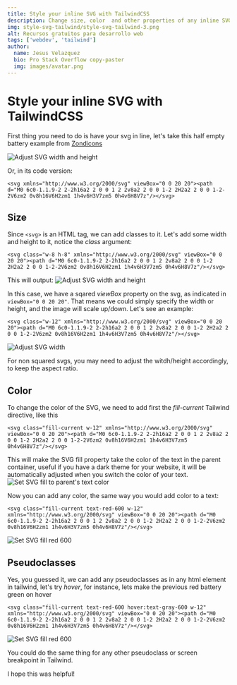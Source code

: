 ```yaml
---
title: Style your inline SVG with TailwindCSS
description: Change size, color  and other properties of any inline SVG with TailwindCSS.
img: style-svg-tailwind/style-svg-tailwind-3.png
alt: Recursos gratuitos para desarrollo web
tags: ['webdev', 'tailwind']
author: 
  name: Jesus Velazquez
  bio: Pro Stack Overflow copy-paster
  img: images/avatar.png
---
```

# Style your inline SVG with TailwindCSS

First thing you need to do is have your svg in line, let's take this half empty battery example from [Zondicons](http://www.zondicons.com/icons.html)

![Adjust SVG width and height](style-svg-tailwind/battery-half.svg)

Or, in its code version:
```html[]
<svg xmlns="http://www.w3.org/2000/svg" viewBox="0 0 20 20"><path d="M0 6c0-1.1.9-2 2-2h16a2 2 0 0 1 2 2v8a2 2 0 0 1-2 2H2a2 2 0 0 1-2-2V6zm2 0v8h16V6H2zm1 1h4v6H3V7zm5 0h4v6H8V7z"/></svg>
```

## Size
Since `<svg>` is an HTML tag, we can add classes to it. Let's add some width and height to it, notice the _class_ argument:
```html[]
<svg class="w-8 h-8" xmlns="http://www.w3.org/2000/svg" viewBox="0 0 20 20"><path d="M0 6c0-1.1.9-2 2-2h16a2 2 0 0 1 2 2v8a2 2 0 0 1-2 2H2a2 2 0 0 1-2-2V6zm2 0v8h16V6H2zm1 1h4v6H3V7zm5 0h4v6H8V7z"/></svg>
```
This will output:
![Adjust SVG width and height](style-svg-tailwind/style-svg-tailwind-1.png)


In this case, we have a sqared _viewBox_ property on the svg, as indicated in	`viewBox="0 0 20 20"`. That means we could simply specify the width or height, and the image will scale up/down. Let's see an example:

```html[]
<svg class="w-12" xmlns="http://www.w3.org/2000/svg" viewBox="0 0 20 20"><path d="M0 6c0-1.1.9-2 2-2h16a2 2 0 0 1 2 2v8a2 2 0 0 1-2 2H2a2 2 0 0 1-2-2V6zm2 0v8h16V6H2zm1 1h4v6H3V7zm5 0h4v6H8V7z"/></svg>
```
![Adjust SVG width](./style-svg-tailwind//style-svg-tailwind-2.png)

For non squared svgs, you may need to adjust the witdh/height accordingly, to keep the aspect ratio.

## Color
To change the color of the SVG, we need to add first the _fill-current_ Tailwind directive, like this
```html[]
<svg class="fill-current w-12" xmlns="http://www.w3.org/2000/svg" viewBox="0 0 20 20"><path d="M0 6c0-1.1.9-2 2-2h16a2 2 0 0 1 2 2v8a2 2 0 0 1-2 2H2a2 2 0 0 1-2-2V6zm2 0v8h16V6H2zm1 1h4v6H3V7zm5 0h4v6H8V7z"/></svg>
```
This will make the SVG fill property take the color of the text in the parent container, useful if you have a dark theme for your website, it will be automatically adjusted when you switch the color of your text.
![Set SVG fill to parent's text color](style-svg-tailwind/style-svg-tailwind-3.png)

Now you can add any color, the same way you would add color to a text:
```html[]
<svg class="fill-current text-red-600 w-12" xmlns="http://www.w3.org/2000/svg" viewBox="0 0 20 20"><path d="M0 6c0-1.1.9-2 2-2h16a2 2 0 0 1 2 2v8a2 2 0 0 1-2 2H2a2 2 0 0 1-2-2V6zm2 0v8h16V6H2zm1 1h4v6H3V7zm5 0h4v6H8V7z"/></svg>
```
![Set SVG fill red 600](style-svg-tailwind/style-svg-tailwind-4.png)

## Pseudoclasses
Yes, you guessed it, we can add any pseudoclasses as in any html element in tailwind, let's try _hover_, for instance, lets make the previous red battery green on hover
```html[]
<svg class="fill-current text-red-600 hover:text-gray-600 w-12" xmlns="http://www.w3.org/2000/svg" viewBox="0 0 20 20"><path d="M0 6c0-1.1.9-2 2-2h16a2 2 0 0 1 2 2v8a2 2 0 0 1-2 2H2a2 2 0 0 1-2-2V6zm2 0v8h16V6H2zm1 1h4v6H3V7zm5 0h4v6H8V7z"/></svg>
```
![Set SVG fill red 600](style-svg-tailwind/style-svg-tailwind-5.png)

You could do the same thing for any other pseudoclass or screen breakpoint in Tailwind.


I hope this was helpful!
